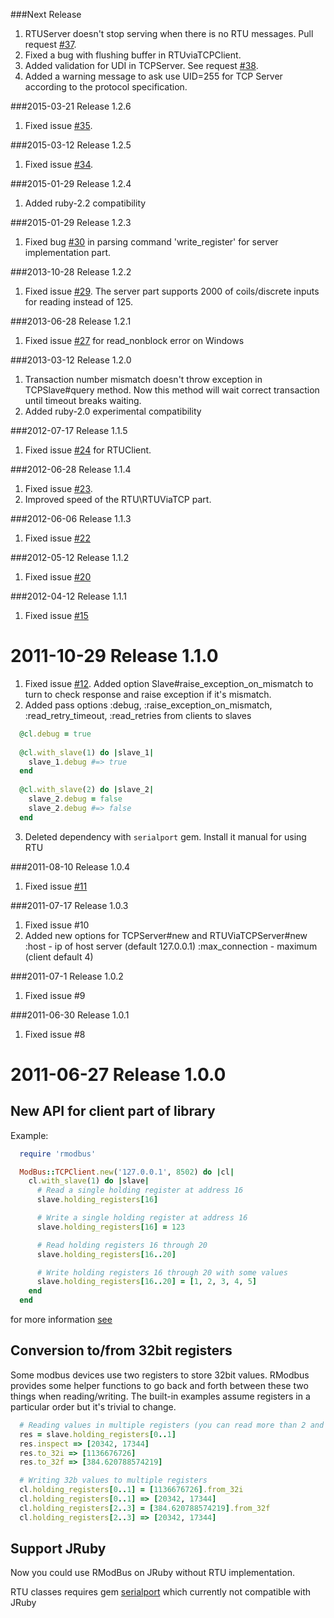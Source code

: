 ###Next Release

1. RTUServer doesn't stop serving when there is no RTU messages. Pull request [#37](https://github.com/flipback/rmodbus/pull/37).
2. Fixed a bug with flushing buffer in RTUviaTCPClient.
3. Added validation for UDI in TCPServer. See request [#38](https://github.com/flipback/rmodbus/pull/38).
4. Added a warning message to ask use UID=255 for TCP Server  according to the protocol specification.

###2015-03-21 Release 1.2.6

1. Fixed issue [#35](https://github.com/flipback/rmodbus/issues/35).

###2015-03-12 Release 1.2.5

1. Fixed issue [#34](https://github.com/flipback/rmodbus/issues/34).

###2015-01-29 Release 1.2.4

1. Added ruby-2.2 compatibility

###2015-01-29 Release 1.2.3

1. Fixed bug [#30](https://github.com/flipback/rmodbus/pull/30) in parsing command 'write_register' for server implementation part. 

###2013-10-28 Release 1.2.2

1. Fixed issue [#29](https://github.com/flipback/rmodbus/pull/29). The server part supports 2000 of coils/discrete inputs for reading instead of 125.

###2013-06-28 Release 1.2.1

1. Fixed issue [#27](https://github.com/flipback/rmodbus/issues/27) for read_nonblock error on Windows

###2013-03-12 Release 1.2.0

1. Transaction number mismatch doesn't throw exception in TCPSlave#query method. 
Now this method will wait correct transaction until timeout breaks waiting.  
2. Added ruby-2.0 experimental compatibility

###2012-07-17 Release 1.1.5

1. Fixed issue [#24](https://github.com/flipback/rmodbus/issues/24) for RTUClient.

###2012-06-28 Release 1.1.4

1. Fixed issue [#23](https://github.com/flipback/rmodbus/issues/23).
2. Improved speed of the RTU\RTUViaTCP part. 

###2012-06-06 Release 1.1.3

1. Fixed issue [#22](https://github.com/flipback/rmodbus/issues/22) 

###2012-05-12 Release 1.1.2

1. Fixed issue [#20](https://github.com/flipback/rmodbus/issues/20) 

###2012-04-12 Release 1.1.1

1. Fixed issue [#15](https://github.com/flipback/rmodbus/issues/15) 

2011-10-29 Release 1.1.0
===================================
1. Fixed issue [#12](https://github.com/flipback/rmodbus/issues/12). Added option Slave#raise_exception_on_mismatch to turn to check response and raise exception
   if it's mismatch.
2. Added pass options :debug, :raise_exception_on_mismatch, :read_retry_timeout, :read_retries from clients to slaves

  ```ruby
    @cl.debug = true
    
    @cl.with_slave(1) do |slave_1|
      slave_1.debug #=> true
    end
    
    @cl.with_slave(2) do |slave_2|
      slave_2.debug = false
      slave_2.debug #=> false
    end
  ```

3. Deleted dependency with `serialport` gem. Install it manual for using RTU

###2011-08-10 Release 1.0.4

1. Fixed issue [#11](https://github.com/flipback/rmodbus/issues/11)


###2011-07-17 Release 1.0.3

1. Fixed issue #10
2. Added new options for TCPServer#new and RTUViaTCPServer#new
   :host - ip of host server (default 127.0.0.1)
   :max_connection - maximum (client default 4)

###2011-07-1 Release 1.0.2

1. Fixed issue #9

###2011-06-30 Release 1.0.1

1. Fixed issue #8

2011-06-27 Release 1.0.0
=====================================
New API for client part of library
---------------------------------------

Example:

  ```ruby
    require 'rmodbus'

    ModBus::TCPClient.new('127.0.0.1', 8502) do |cl|
      cl.with_slave(1) do |slave|
        # Read a single holding register at address 16
        slave.holding_registers[16]

        # Write a single holding register at address 16
        slave.holding_registers[16] = 123

        # Read holding registers 16 through 20
        slave.holding_registers[16..20]

        # Write holding registers 16 through 20 with some values
        slave.holding_registers[16..20] = [1, 2, 3, 4, 5]
      end
    end
   ```

for more information [see](http://rdoc.info/gems/rmodbus/1.0.0/frames)

Conversion to/from 32bit registers
-----------------------------------

Some modbus devices use two registers to store 32bit values.
RModbus provides some helper functions to go back and forth between these two things when reading/writing.
The built-in examples assume registers in a particular order but it's trivial to change.

  ```ruby
    # Reading values in multiple registers (you can read more than 2 and convert them all so long as they are in multiples of 2)
    res = slave.holding_registers[0..1]
    res.inspect => [20342, 17344]
    res.to_32i => [1136676726]
    res.to_32f => [384.620788574219]

    # Writing 32b values to multiple registers
    cl.holding_registers[0..1] = [1136676726].from_32i
    cl.holding_registers[0..1] => [20342, 17344]
    cl.holding_registers[2..3] = [384.620788574219].from_32f
    cl.holding_registers[2..3] => [20342, 17344]
  ```
  
Support JRuby
--------------------------------------
Now you could use RModBus on JRuby without RTU implementation.

RTU classes requires gem [serialport](https://github.com/hparra/ruby-serialport) which
currently not compatible with JRuby
